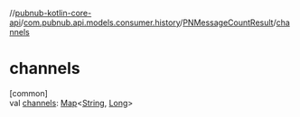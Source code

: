 //[pubnub-kotlin-core-api](../../../index.md)/[com.pubnub.api.models.consumer.history](../index.md)/[PNMessageCountResult](index.md)/[channels](channels.md)

# channels

[common]\
val [channels](channels.md): [Map](https://kotlinlang.org/api/latest/jvm/stdlib/kotlin-stdlib/kotlin.collections/-map/index.html)&lt;[String](https://kotlinlang.org/api/latest/jvm/stdlib/kotlin-stdlib/kotlin/-string/index.html), [Long](https://kotlinlang.org/api/latest/jvm/stdlib/kotlin-stdlib/kotlin/-long/index.html)&gt;
